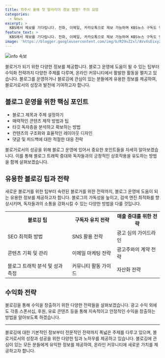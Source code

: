```yaml
---
title: 파주시 올해 첫 말라리아 경보 발령! 주의 요망
categories:
  - News
excerpt: >
  KBS에서 제보를 기다립니다. 전화, 이메일, 카카오톡으로 제보 가능하며 KBS뉴스 구독도 잊지말고 해주세요!
feature_text: >
  KBS에서 제보를 기다립니다. 전화, 이메일, 카카오톡으로 제보 가능하며 KBS뉴스 구독도 잊지말고 해주세요!
image: 'https://blogger.googleusercontent.com/img/b/R29vZ2xl/AVvXsEixyZcFfHzMRdzZMjFBmAUKJYCLCGyLL1o632UiGVXcaFdKo_bkvkuCioo0uUKlGfBVcT3P84aROyZIXSBEx3Aw5nCQ3pTgDom1WDC4m8eifvWiAmWEEVb4x6G_l8C0QH225ldMjyaFvpxGEBGNO37VmDTDMHGhJPq73UglMfDca1-0aw/s1600/blogspot.png'
---
```


<p><img src="https://blogger.googleusercontent.com/img/b/R29vZ2xl/AVvXsEixyZcFfHzMRdzZMjFBmAUKJYCLCGyLL1o632UiGVXcaFdKo_bkvkuCioo0uUKlGfBVcT3P84aROyZIXSBEx3Aw5nCQ3pTgDom1WDC4m8eifvWiAmWEEVb4x6G_l8C0QH225ldMjyaFvpxGEBGNO37VmDTDMHGhJPq73UglMfDca1-0aw/s1600/blogspot.png" alt="info 속보" /></p>

<p data-ke-size="size16">블로거가 되기 위한 다양한 정보를 제공합니다. 블로그 운영에 도움이 될 수 있는 팁부터 수익화 전략까지 다양한 주제를 다루며, 온라인 커뮤니티에서 활발한 활동을 펼치고 있습니다. 블로그를 운영하거나 블로깅에 관심이 있는 분들에게 유용한 정보를 제공하여, 블로거로서의 성장과 발전에 기여하고자 합니다.</p>

<h2 data-ke-size="size26">블로그 운영을 위한 핵심 포인트</h2>

<ul>
  <li>블로그 제목과 주제 설정하기</li>
  <li>매력적인 콘텐츠 제작 방법과 팁</li>
  <li>타깃 독자층을 분석하고 확보하는 방법</li>
  <li>컨텐츠의 구조화와 효율적인 레이아웃 디자인</li>
  <li>댓글 및 피드백에 대한 적절한 대응 전략</li>
</ul>

<p data-ke-size="size16">블로거로서의 성공을 위해 블로그 운영에 있어서 중요한 포인트들을 자세히 알아보겠습니다. 이를 통해 블로그 트래픽 증대와 독자들과의 긍정적인 상호작용을 유도하는 방법을 함께 살펴보겠습니다. </p>

<h2 data-ke-size="size26">유용한 블로깅 팁과 전략</h2>

<p data-ke-size="size16">새로운 블로거를 위한 팁부터 숙련된 블로거를 위한 전략까지, 블로그 운영에 도움이 되는 유용한 정보를 제공하고자 합니다. 블로그의 가독성을 높이고, 검색 엔진 최적화를 향상시키며, 독자들과의 소통을 강화시킬 수 있는 다양한 방법을 다룰 것입니다.</p>

<table>
  <tr>
    <td style="text-align: center; height: 17px;"><b>블로깅 팁</b></td>
    <td style="text-align: center; height: 17px;"><b>구독자 유치 전략</b></td>
    <td style="text-align: center; height: 17px;"><b>매출 증대를 위한 전략</b></td>
  </tr>
  <tr>
    <td style="text-align: left;">SEO 최적화 방법</td>
    <td style="text-align: left;">SNS 활용 전략</td>
    <td style="text-align: left;">광고 심의 가이드라인</td>
  </tr>
  <tr>
    <td style="text-align: left;">콘텐츠 기획 및 관리</td>
    <td style="text-align: left;">이메일 마케팅 전략</td>
    <td style="text-align: left;">광고주와의 계약 전략</td>
  </tr>
  <tr>
    <td style="text-align: left;">블로그 트래픽 분석 및 성과 측정</td>
    <td style="text-align: left;">커뮤니티 활동 가이드</td>
    <td style="text-align: left;">자산화 전략</td>
  </tr>
</table>

<h2 data-ke-size="size26">수익화 전략</h2>

<p data-ke-size="size16">블로깅을 통해 수익을 창출하기 위한 다양한 전략들을 살펴보겠습니다. 광고 수익 외에도 각종 스폰서십, 후원, 유료 콘텐츠 등을 통해 지속적이고 안정적인 수익을 창출하는 방법을 알아보도록 하겠습니다.</p>

<hr>

<p data-ke-size="size16">블로깅에 대한 기본적인 정보부터 전문적인 전략까지 폭넓은 주제를 다루고 있으며, 블로거로서의 성장과 성공을 위한 다양한 팁과 노하우를 제공하고 있습니다. 블로깅에 관심이 있는 모든 분들에게 유익한 정보를 제공하여, 온라인 커뮤니티에 새로운 가치를 제공하고자 합니다.</p>

